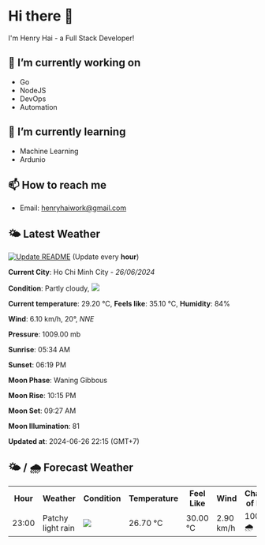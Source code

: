 # Hi there 👋

I'm Henry Hai - a Full Stack Developer!

## 🔭 I’m currently working on

- Go
- NodeJS
- DevOps
- Automation

## 🌱 I’m currently learning

- Machine Learning
- Ardunio

## 📫 How to reach me

- Email: <henryhaiwork@gmail.com>

## 🌤️ Latest Weather
[![Update README](https://github.com/henry0hai/henry0hai/actions/workflows/udpateReadme.yml/badge.svg)](https://github.com/henry0hai/henry0hai/actions/workflows/udpateReadme.yml)
(Update every **hour**)
<!-- CURRENT_WEATHER:START -->
**Current City**: Ho Chi Minh City - *26/06/2024*

**Condition**: Partly cloudy, <img src="https://cdn.weatherapi.com/weather/64x64/night/116.png"/>

**Current temperature**: 29.20 °C, **Feels like**: 35.10 °C, **Humidity**: 84%

**Wind**: 6.10 km/h, 20°, *NNE*

**Pressure**: 1009.00 mb

**Sunrise**: 05:34 AM

**Sunset**: 06:19 PM

**Moon Phase**: Waning Gibbous

**Moon Rise**: 10:15 PM

**Moon Set**: 09:27 AM

**Moon Illumination**: 81

**Updated at**: 2024-06-26 22:15 (GMT+7)<!-- CURRENT_WEATHER:END -->

## 🌤️ / 🌧️ Forecast Weather
<!-- FORECAST_WEATHER:START -->
<table>
		<tr>
			<th>Hour</th>
			<th>Weather</th>
			<th>Condition</th>
			<th>Temperature</th>
			<th>Feel Like</th>
			<th>Wind</th>
			<th>Chance of Rain</th>
		</tr>
				<tr>
					<td>23:00</td>
					<td>Patchy light rain</td>
					<td><img src='https://cdn.weatherapi.com/weather/64x64/night/293.png'/></td>
					<td>26.70 °C</td>
					<td>30.00 °C</td>
					<td>2.90 km/h</td>
					<td>100 % 🌧️</td>
				</tr>
</table>
<!-- FORECAST_WEATHER:END -->
